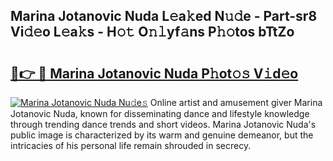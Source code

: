 ## Marina Jotanovic Nuda L𝚎a𝚔ed N𝚞𝚍e - Part-sr8 Vi𝚍𝚎o L𝚎a𝚔s - H𝚘𝚝 O𝚗𝚕yf𝚊ns P𝚑𝚘tos bTtZo

# <h2><a href="http://kfazca.oniu.top/?m=Marina+Jotanovic+Nuda">🔗👉 🔴 Marina Jotanovic Nuda P𝚑ot𝚘𝚜 V𝚒d𝚎o</a></h2>

[![Marina Jotanovic Nuda Nu𝚍e𝚜](https://i.imgur.com/0qMVB7G.gif)](http://kfazca.oniu.top/?m=Marina+Jotanovic+Nuda)
Online artist and amusement giver Marina Jotanovic Nuda, known for disseminating dance and lifestyle knowledge through trending dance trends and short videos. Marina Jotanovic Nuda's public image is characterized by its warm and genuine demeanor, but the intricacies of his personal life remain shrouded in secrecy.  
